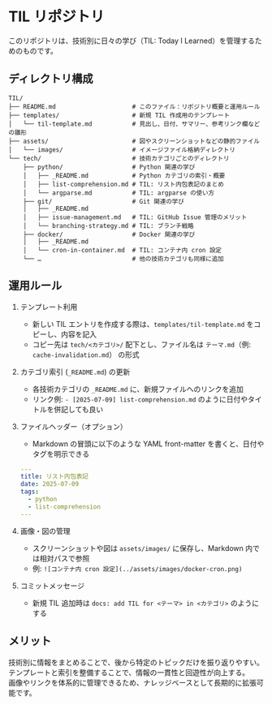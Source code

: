 # TIL リポジトリ
このリポジトリは、技術別に日々の学び（TIL: Today I Learned）を管理するためのものです。  

## ディレクトリ構成
```
TIL/
├── README.md                     # このファイル：リポジトリ概要と運用ルール
├── templates/                    # 新規 TIL 作成用のテンプレート
│   └── til-template.md           # 見出し、日付、サマリー、参考リンク欄などの雛形
├── assets/                       # 図やスクリーンショットなどの静的ファイル
│   └── images/                   # イメージファイル格納ディレクトリ
└── tech/                         # 技術カテゴリごとのディレクトリ
    ├── python/                   # Python 関連の学び
    │   ├── _README.md            # Python カテゴリの索引・概要
    │   ├── list-comprehension.md # TIL: リスト内包表記のまとめ
    │   └── argparse.md           # TIL: argparse の使い方
    ├── git/                      # Git 関連の学び
    │   ├── _README.md
    │   ├── issue-management.md   # TIL: GitHub Issue 管理のメリット
    │   └── branching-strategy.md # TIL: ブランチ戦略
    ├── docker/                   # Docker 関連の学び
    │   ├── _README.md
    │   └── cron-in-container.md  # TIL: コンテナ内 cron 設定
    └── …                         # 他の技術カテゴリも同様に追加
```

## 運用ルール
1. テンプレート利用
    - 新しい TIL エントリを作成する際は、`templates/til-template.md` をコピーし、内容を記入  
    - コピー先は `tech/<カテゴリ>/` 配下とし、ファイル名は `テーマ.md`（例: `cache-invalidation.md`） の形式  

2. カテゴリ索引 (`_README.md`) の更新
    - 各技術カテゴリの `_README.md` に、新規ファイルへのリンクを追加
    - リンク例: `- [2025-07-09] list-comprehension.md` のように日付やタイトルを併記しても良い

3. ファイルヘッダー（オプション）
    - Markdown の冒頭に以下のような YAML front-matter を書くと、日付やタグを明示できる
    ```yaml
    ---
    title: リスト内包表記
    date: 2025-07-09
    tags:
      - python
      - list-comprehension
    ---
    ```

4. 画像・図の管理
    - スクリーンショットや図は `assets/images/` に保存し、Markdown 内では相対パスで参照
    - 例: `![コンテナ内 cron 設定](../assets/images/docker-cron.png)`

5. コミットメッセージ
    - 新規 TIL 追加時は `docs: add TIL for <テーマ> in <カテゴリ>` のようにする

## メリット
技術別に情報をまとめることで、後から特定のトピックだけを振り返りやすい。  
テンプレートと索引を整備することで、情報の一貫性と回遊性が向上する。  
画像やリンクを体系的に管理できるため、ナレッジベースとして長期的に拡張可能です。  